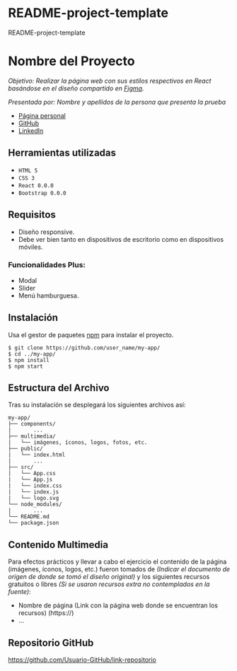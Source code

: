 # README-project-template
README-project-template


# Nombre del Proyecto

_Objetivo: Realizar la página web con sus estilos respectivos en React basándose en el diseño compartido en [Figma](https://www.figma.com/file/uZxPKPcmFh7or2ln9G6tS0/Prueba-t%C3%A9cnica-2021-Octubre?node-id=0%3A1)._

_Presentada por: Nombre y apellidos de la persona que presenta la prueba_
- [Página personal](https://)
- [GitHub](https://github.com/)
- [LinkedIn](https://www.linkedin.com/)


## Herramientas utilizadas

- `HTML 5`
- `CSS 3`
- `React 0.0.0`
- `Bootstrap 0.0.0`


## Requisitos

* Diseño responsive.
* Debe ver bien tanto en dispositivos de escritorio como en dispositivos móviles.

### Funcionalidades Plus:

* Modal
* Slider
* Menú hamburguesa.


## Instalación

Usa el gestor de paquetes [npm](https://www.npmjs.com/) para instalar el proyecto.

```
$ git clone https://github.com/user_name/my-app/
$ cd ../my-app/
$ npm install
$ npm start
```


## Estructura del Archivo

Tras su instalación se desplegará los siguientes archivos así:

```
my-app/
├── components/
|       ... 
├── multimedia/
|   └── imágenes, íconos, logos, fotos, etc.
├── public/
|   └── index.html
|       ...
├── src/
|   └── App.css
|   └── App.js 
|   └── index.css  
|   └── index.js
|   └── logo.svg
└── node_modules/
|       ... 
└── README.md
└── package.json   
```


## Contenido Multimedia

Para efectos prácticos y llevar a cabo el ejercicio el contenido de la página (imágenes, íconos, logos, etc.) fueron tomados de _(Indicar el documento de orígen de donde se tomó el diseño original)_ y los siguientes recursos gratuitos o libres _(Si se usaron recursos extra no contemplados en la fuente)_:

- Nombre de página (Link con la página web donde se encuentran los recursos) (https://)
- ...


## Repositorio GitHub 

https://github.com/Usuario-GitHub/link-repositorio
